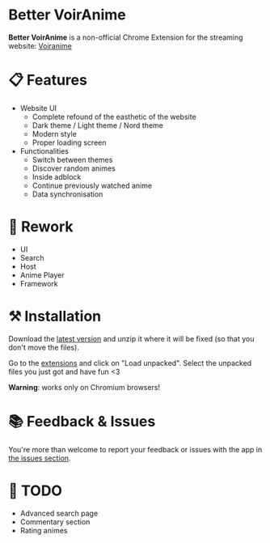 # Better VoirAnime

**Better VoirAnime** is a non-official Chrome Extension for the streaming website: [Voiranime](https://voiranime.com)

# 📋 Features
- Website UI
    - Complete refound of the easthetic of the website
    - Dark theme / Light theme / Nord theme
    - Modern style
    - Proper loading screen
- Functionalities
    - Switch between themes
    - Discover random animes
    - Inside adblock
    - Continue previously watched anime
    - Data synchronisation

# 🧰 Rework
- UI
- Search
- Host
- Anime Player
- Framework

# ⚒️ Installation
Download the [latest version](https://github.com/Dastan21/BetterVoirAnime/releases/latest) and unzip it where it will be fixed (so that you don't move the files).

Go to the [extensions](chrome://extensions) and click on "Load unpacked". Select the unpacked files you just got and have fun <3

**Warning**: works only on Chromium browsers!

# 📚 Feedback & Issues
You're more than welcome to report your feedback or issues with the app in [the issues section](https://github.com/Dastan21/BetterVoirAnime/issues).

# 📝 TODO
- Advanced search page
- Commentary section
- Rating animes